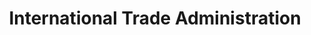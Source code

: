 ---
# This topic lives at
# https://digital.gov/topics/international-trade-administration

slug: "international-trade-administration"

# Topic Title
title: "International Trade Administration"

# description — keep it short and clear
summary: ""


# Weight
weight: 1

# For more information on managing topics,
# see https://github.com/GSA/digitalgov.gov/wiki
---